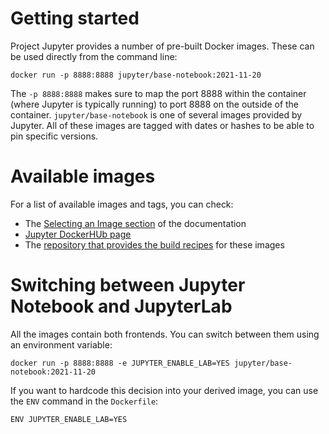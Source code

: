 # Getting started

Project Jupyter provides a number of pre-built Docker images. These can be used directly from the command line:

```
docker run -p 8888:8888 jupyter/base-notebook:2021-11-20
```

The `-p 8888:8888` makes sure to map the port 8888 within the container (where Jupyter is typically running)
to port 8888 on the outside of the container. `jupyter/base-notebook` is one of several images provided
by Jupyter. All of these images are tagged with dates or hashes to be able to pin specific versions.

# Available images

For a list of available images and tags, you can check:

* The [Selecting an Image section](https://jupyter-docker-stacks.readthedocs.io/en/latest/using/selecting.html) of the documentation
* [Jupyter DockerHUb page](https://hub.docker.com/u/jupyter)
* The [repository that provides the build recipes](https://github.com/jupyter/docker-stacks) for these images

# Switching between Jupyter Notebook and JupyterLab

All the images contain both frontends. You can switch between them using an environment variable:

```
docker run -p 8888:8888 -e JUPYTER_ENABLE_LAB=YES jupyter/base-notebook:2021-11-20
```

If you want to hardcode this decision into your derived image, you can use the `ENV` command in the `Dockerfile`:

```
ENV JUPYTER_ENABLE_LAB=YES
```
